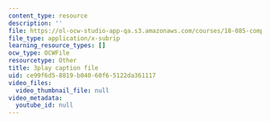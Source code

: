 ```yaml
---
content_type: resource
description: ''
file: https://ol-ocw-studio-app-qa.s3.amazonaws.com/courses/18-085-computational-science-and-engineering-i-fall-2008/ce99f6d58819b04060f65122da361117_bciGyT6eeOE.srt
file_type: application/x-subrip
learning_resource_types: []
ocw_type: OCWFile
resourcetype: Other
title: 3play caption file
uid: ce99f6d5-8819-b040-60f6-5122da361117
video_files:
  video_thumbnail_file: null
video_metadata:
  youtube_id: null
---
```

